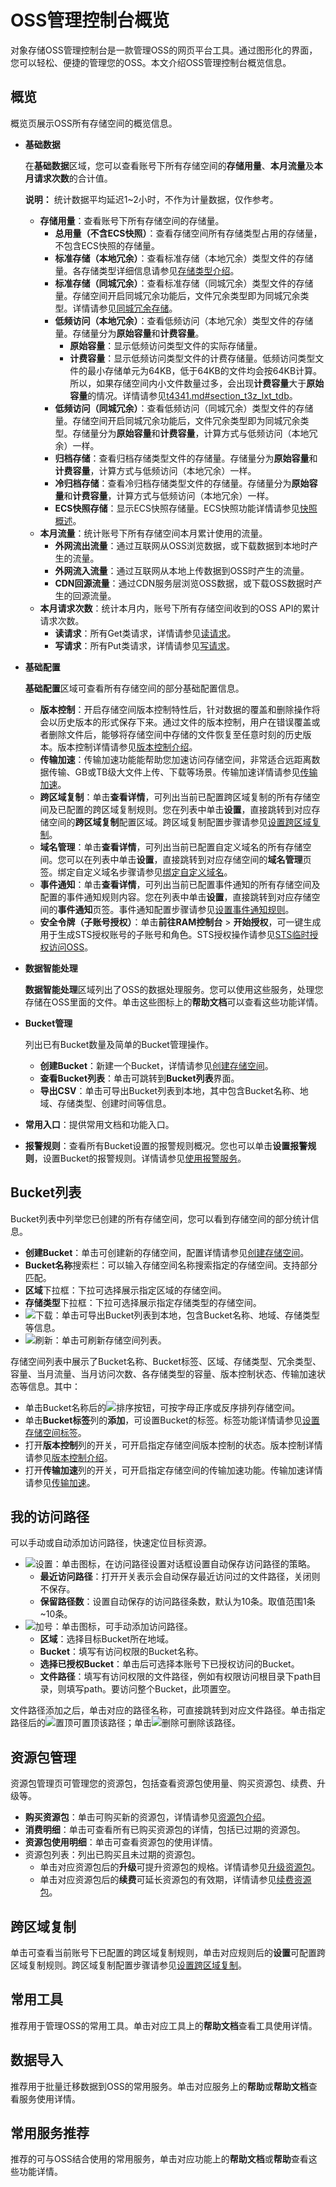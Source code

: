 # OSS管理控制台概览

对象存储OSS管理控制台是一款管理OSS的网页平台工具。通过图形化的界面，您可以轻松、便捷的管理您的OSS。本文介绍OSS管理控制台概览信息。

## 概览

概览页展示OSS所有存储空间的概览信息。

-   **基础数据**

    在**基础数据**区域，您可以查看账号下所有存储空间的**存储用量**、**本月流量**及**本月请求次数**的合计值。

    **说明：** 统计数据平均延迟1~2小时，不作为计量数据，仅作参考。

    -   **存储用量**：查看账号下所有存储空间的存储量。
        -   **总用量（不含ECS快照）**：查看存储空间所有存储类型占用的存储量，不包含ECS快照的存储量。
        -   **标准存储（本地冗余）**：查看标准存储（本地冗余）类型文件的存储量。各存储类型详细信息请参见[存储类型介绍](/intl.zh-CN/开发指南/存储类型/存储类型介绍.md)。
        -   **标准存储（同城冗余）**：查看标准存储（同城冗余）类型文件的存储量。存储空间开启同城冗余功能后，文件冗余类型即为同城冗余类型。详情请参见[同城冗余存储](/intl.zh-CN/开发指南/数据安全/数据容灾/同城冗余存储.md)。
        -   **低频访问（本地冗余）**：查看低频访问（本地冗余）类型文件的存储量。存储量分为**原始容量**和**计费容量**。
            -   **原始容量**：显示低频访问类型文件的实际存储量。
            -   **计费容量**：显示低频访问类型文件的计费存储量。低频访问类型文件的最小存储单元为64KB，低于64KB的文件均会按64KB计算。所以，如果存储空间内小文件数量过多，会出现**计费容量**大于**原始容量**的情况。详情请参见[t4341.md\#section\_t3z\_lxt\_tdb](/intl.zh-CN/开发指南/存储类型/存储类型介绍.mdsection_t3z_lxt_tdb)。
        -   **低频访问（同城冗余）**：查看低频访问（同城冗余）类型文件的存储量。存储空间开启同城冗余功能后，文件冗余类型即为同城冗余类型。存储量分为**原始容量**和**计费容量**，计算方式与低频访问（本地冗余）一样。
        -   **归档存储**：查看归档存储类型文件的存储量。存储量分为**原始容量**和**计费容量**，计算方式与低频访问（本地冗余）一样。
        -   **冷归档存储**：查看冷归档存储类型文件的存储量。存储量分为**原始容量**和**计费容量**，计算方式与低频访问（本地冗余）一样。
        -   **ECS快照存储**：显示ECS快照存储量。ECS快照功能详情请参见[快照概述](/intl.zh-CN/快照/快照概述.md)。
    -   **本月流量**：统计账号下所有存储空间本月累计使用的流量。
        -   **外网流出流量**：通过互联网从OSS浏览数据，或下载数据到本地时产生的流量。
        -   **外网流入流量**：通过互联网从本地上传数据到OSS时产生的流量。
        -   **CDN回源流量**：通过CDN服务层浏览OSS数据，或下载OSS数据时产生的回源流量。
    -   **本月请求次数**：统计本月内，账号下所有存储空间收到的OSS API的累计请求次数。
        -   **读请求**：所有Get类请求，详情请参见[读请求](/intl.zh-CN/控制台用户指南/存储空间管理/用量查询.md)。
        -   **写请求**：所有Put类请求，详情请参见[写请求](/intl.zh-CN/控制台用户指南/存储空间管理/用量查询.md)。
-   **基础配置**

    **基础配置**区域可查看所有存储空间的部分基础配置信息。

    -   **版本控制**：开启存储空间版本控制特性后，针对数据的覆盖和删除操作将会以历史版本的形式保存下来。通过文件的版本控制，用户在错误覆盖或者删除文件后，能够将存储空间中存储的文件恢复至任意时刻的历史版本。版本控制详情请参见[版本控制介绍](/intl.zh-CN/开发指南/数据安全/版本控制/版本控制介绍.md)。
    -   **传输加速**：传输加速功能能帮助您加速访问存储空间，非常适合远距离数据传输、GB或TB级大文件上传、下载等场景。传输加速详情请参见[传输加速](/intl.zh-CN/开发指南/存储空间（Bucket）/传输加速.md)。
    -   **跨区域复制**：单击**查看详情**，可列出当前已配置跨区域复制的所有存储空间及已配置的跨区域复制规则。您在列表中单击**设置**，直接跳转到对应存储空间的**跨区域复制**配置区域。跨区域复制配置步骤请参见[设置跨区域复制](/intl.zh-CN/控制台用户指南/存储空间管理/冗余与容错/设置跨区域复制.md)。
    -   **域名管理**：单击**查看详情**，可列出当前已配置自定义域名的所有存储空间。您可以在列表中单击**设置**，直接跳转到对应存储空间的**域名管理**页签。绑定自定义域名步骤请参见[绑定自定义域名](/intl.zh-CN/控制台用户指南/存储空间管理/管理域名/绑定自定义域名.md)。
    -   **事件通知**：单击**查看详情**，可列出当前已配置事件通知的所有存储空间及配置的事件通知规则内容。您在列表中单击**设置**，直接跳转到对应存储空间的**事件通知**页签。事件通知配置步骤请参见[设置事件通知规则](/intl.zh-CN/控制台用户指南/存储空间管理/基础设置/设置事件通知规则.md)。
    -   **安全令牌（子账号授权）**：单击**前往RAM控制台** \> **开始授权**，可一键生成用于生成STS授权账号的子账号和角色。STS授权操作请参见[STS临时授权访问OSS](/intl.zh-CN/开发指南/数据安全/访问控制/STS临时授权访问OSS.md)。
-   **数据智能处理**

    **数据智能处理**区域列出了OSS的数据处理服务。您可以使用这些服务，处理您存储在OSS里面的文件。单击这些图标上的**帮助文档**可以查看这些功能详情。

-   **Bucket管理**

    列出已有Bucket数量及简单的Bucket管理操作。

    -   **创建Bucket**：新建一个Bucket，详情请参见[创建存储空间](/intl.zh-CN/控制台用户指南/存储空间管理/创建存储空间.md)。
    -   **查看Bucket列表**：单击可跳转到**Bucket列表**界面。
    -   **导出CSV**：单击可导出Bucket列表到本地，其中包含Bucket名称、地域、存储类型、创建时间等信息。
-   **常用入口**：提供常用文档和功能入口。
-   **报警规则**：查看所有Bucket设置的报警规则概况。您也可以单击**设置报警规则**，设置Bucket的报警规则。详情请参见[使用报警服务](/intl.zh-CN/开发指南/监控服务/使用报警服务.md)。

## Bucket列表

Bucket列表中列举您已创建的所有存储空间，您可以看到存储空间的部分统计信息。

-   **创建Bucket**：单击可创建新的存储空间，配置详情请参见[创建存储空间](/intl.zh-CN/控制台用户指南/存储空间管理/创建存储空间.md)。
-   **Bucket名称**搜索栏：可以输入存储空间名称搜索指定的存储空间。支持部分匹配。
-   **区域**下拉框：下拉可选择展示指定区域的存储空间。
-   **存储类型**下拉框：下拉可选择展示指定存储类型的存储空间。
-   ![下载](https://static-aliyun-doc.oss-accelerate.aliyuncs.com/assets/img/zh-CN/2394459951/p87165.png)：单击可导出Bucket列表到本地，包含Bucket名称、地域、存储类型等信息。
-   ![刷新](https://static-aliyun-doc.oss-accelerate.aliyuncs.com/assets/img/zh-CN/2394459951/p87166.png)：单击可刷新存储空间列表。

存储空间列表中展示了Bucket名称、Bucket标签、区域、存储类型、冗余类型、容量、当月流量、当月访问次数、各存储类型的容量、版本控制状态、传输加速状态等信息。其中：

-   单击Bucket名称后的![排序 ](https://static-aliyun-doc.oss-accelerate.aliyuncs.com/assets/img/zh-CN/2394459951/p87167.png)按钮，可按字母正序或反序排列存储空间。
-   单击**Bucket标签**列的**添加**，可设置Bucket的标签。标签功能详情请参见[设置存储空间标签](/intl.zh-CN/控制台用户指南/存储空间管理/基础设置/设置存储空间标签.md)。
-   打开**版本控制**列的开关，可开启指定存储空间版本控制的状态。版本控制详情请参见[版本控制介绍](/intl.zh-CN/开发指南/数据安全/版本控制/版本控制介绍.md)。
-   打开**传输加速**列的开关，可开启指定存储空间的传输加速功能。传输加速详情请参见[传输加速](/intl.zh-CN/开发指南/存储空间（Bucket）/传输加速.md)。

## 我的访问路径

可以手动或自动添加访问路径，快速定位目标资源。

-   ![设置](https://static-aliyun-doc.oss-accelerate.aliyuncs.com/assets/img/zh-CN/2394459951/p101539.png)：单击图标，在访问路径设置对话框设置自动保存访问路径的策略。
    -   **最近访问路径**：打开开关表示会自动保存最近访问过的文件路径，关闭则不保存。
    -   **保留路径数**：设置自动保存的访问路径条数，默认为10条。取值范围1条~10条。
-   ![加号](https://static-aliyun-doc.oss-accelerate.aliyuncs.com/assets/img/zh-CN/2394459951/p101541.png)：单击图标，可手动添加访问路径。
    -   **区域**：选择目标Bucket所在地域。
    -   **Bucket**：填写有访问权限的Bucket名称。
    -   **选择已授权Bucket**：单击后可选择本账号下已授权访问的Bucket。
    -   **文件路径**：填写有访问权限的文件路径，例如有权限访问根目录下path目录，则填写path。要访问整个Bucket，此项置空。

文件路径添加之后，单击对应的路径名称，可直接跳转到对应文件路径。单击指定路径后的![置顶](https://static-aliyun-doc.oss-accelerate.aliyuncs.com/assets/img/zh-CN/2394459951/p101551.png)可置顶该路径；单击![删除](https://static-aliyun-doc.oss-accelerate.aliyuncs.com/assets/img/zh-CN/2394459951/p101553.png)可删除该路径。

## 资源包管理

资源包管理页可管理您的资源包，包括查看资源包使用量、购买资源包、续费、升级等。

-   **购买资源包**：单击可购买新的资源包，详情请参见[资源包介绍](/intl.zh-CN/计量计费/计费方式/包年包月（资源包）/资源包介绍.md)。
-   **消费明细**：单击可查看所有已购买资源包的详情，包括已过期的资源包。
-   **资源包使用明细**：单击可查看资源包的使用详情。
-   资源包列表：列出已购买且未过期的资源包。
    -   单击对应资源包后的**升级**可提升资源包的规格。详情请参见[升级资源包](/intl.zh-CN/计量计费/计费方式/包年包月（资源包）/资源包介绍.mdsection_nnt_zug_lsv)。
    -   单击对应资源包后的**续费**可延长资源包的有效期，详情请参见[续费资源包](/intl.zh-CN/计量计费/计费方式/包年包月（资源包）/资源包介绍.mdsection_axy_bot_o4m)。

## 跨区域复制

单击可查看当前账号下已配置的跨区域复制规则，单击对应规则后的**设置**可配置跨区域复制规则。跨区域复制配置步骤请参见[设置跨区域复制](/intl.zh-CN/控制台用户指南/存储空间管理/冗余与容错/设置跨区域复制.md)。

## 常用工具

推荐用于管理OSS的常用工具。单击对应工具上的**帮助文档**查看工具使用详情。

## 数据导入

推荐用于批量迁移数据到OSS的常用服务。单击对应服务上的**帮助**或**帮助文档**查看服务使用详情。

## 常用服务推荐

推荐的可与OSS结合使用的常用服务，单击对应功能上的**帮助文档**或**帮助**查看这些功能详情。

